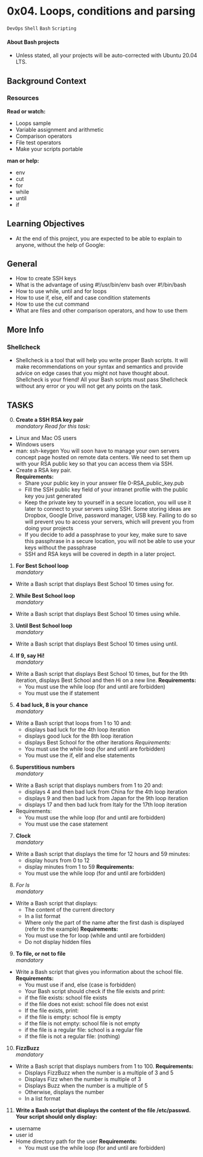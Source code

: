 # 0x04. Loops, conditions and parsing
`DevOps` `Shell` `Bash` `Scripting`

#### About Bash projects
- Unless stated, all your projects will be auto-corrected with Ubuntu 20.04 LTS.

## Background Context
### Resources
**Read or watch:**
- Loops sample
- Variable assignment and arithmetic
- Comparison operators
- File test operators
- Make your scripts portable

**man or help:**
- env
- cut
- for
- while
- until
- if

## Learning Objectives
- At the end of this project, you are expected to be able to explain to anyone, without the help of Google:

## General
- How to create SSH keys
- What is the advantage of using #!/usr/bin/env bash over #!/bin/bash
- How to use while, until and for loops
- How to use if, else, elif and case condition statements
- How to use the cut command
- What are files and other comparison operators, and how to use them

## More Info
### Shellcheck
- Shellcheck is a tool that will help you write proper Bash scripts. It will make recommendations on your syntax and semantics and provide advice on edge cases that you might not have thought about. Shellcheck is your friend! All your Bash scripts must pass Shellcheck without any error or you will not get any points on the task.

## TASKS
0. **Create a SSH RSA key pair** <br>
*mandatory*
*Read for this task:*
- Linux and Mac OS users
- Windows users
- man: ssh-keygen
You will soon have to manage your own servers concept page hosted on remote data centers. We need to set them up with your RSA public key so that you can access them via SSH.
- Create a RSA key pair.<br>
**Requirements:**
  - Share your public key in your answer file 0-RSA_public_key.pub
  - Fill the SSH public key field of your intranet profile with the public key you just generated
  - Keep the private key to yourself in a secure location, you will use it later to connect to your servers using SSH. Some storing ideas are Dropbox, Google Drive, password manager, USB key. Failing to do so will prevent you to access your servers, which will prevent you from doing your projects
  - If you decide to add a passphrase to your key, make sure to save this passphrase in a secure location, you will not be able to use your keys without the passphrase
  - SSH and RSA keys will be covered in depth in a later project.

1. **For Best School loop** <br>
*mandatory*
- Write a Bash script that displays Best School 10 times using for.

2. **While Best School loop** <br>
*mandatory*
- Write a Bash script that displays Best School 10 times using while.

3. **Until Best School loop** <br>
*mandatory*
- Write a Bash script that displays Best School 10 times using until.

4. **If 9, say Hi!** <br>
*mandatory*
- Write a Bash script that displays Best School 10 times, but for the 9th iteration, displays Best School and then Hi on a new line.
**Requirements:**
  - You must use the while loop (for and until are forbidden)
  - You must use the if statement

5. **4 bad luck, 8 is your chance** <br>
*mandatory*
- Write a Bash script that loops from 1 to 10 and:
  - displays bad luck for the 4th loop iteration
  - displays good luck for the 8th loop iteration
  - displays Best School for the other iterations
*Requirements:*<br>
  - You must use the while loop (for and until are forbidden)
  - You must use the if, elif and else statements

6. **Superstitious numbers** <br>
*mandatory*
- Write a Bash script that displays numbers from 1 to 20 and:
  - displays 4 and then bad luck from China for the 4th loop iteration
  - displays 9 and then bad luck from Japan for the 9th loop iteration
  - displays 17 and then bad luck from Italy for the 17th loop iteration
- Requirements:
  - You must use the while loop (for and until are forbidden)
  - You must use the case statement

7. **Clock** <br>
*mandatory*
- Write a Bash script that displays the time for 12 hours and 59 minutes:
  - display hours from 0 to 12
  - display minutes from 1 to 59
**Requirements:**<br>
  - You must use the while loop (for and until are forbidden)

8. *For ls* <br>
*mandatory*
- Write a Bash script that displays:
  - The content of the current directory
  - In a list format
  - Where only the part of the name after the first dash is displayed (refer to the example)
**Requirements:** <br>
  - You must use the for loop (while and until are forbidden)
  - Do not display hidden files

9. **To file, or not to file** <br>
*mandatory*
- Write a Bash script that gives you information about the school file.
**Requirements:**
  - You must use if and, else (case is forbidden)
  - Your Bash script should check if the file exists and print:
  - if the file exists: school file exists
  - if the file does not exist: school file does not exist
  - If the file exists, print:
  - if the file is empty: school file is empty
  - if the file is not empty: school file is not empty
  - if the file is a regular file: school is a regular file
  - if the file is not a regular file: (nothing)

10. **FizzBuzz** <br>
*mandatory*
- Write a Bash script that displays numbers from 1 to 100.
**Requirements:**<br>
  - Displays FizzBuzz when the number is a multiple of 3 and 5
  - Displays Fizz when the number is multiple of 3
  - Displays Buzz when the number is a multiple of 5
  - Otherwise, displays the number
  - In a list format

11. **Write a Bash script that displays the content of the file /etc/passwd.** <br>
**Your script should only display:** <br>
- username
- user id
- Home directory path for the user
**Requirements:**
  - You must use the while loop (for and until are forbidden)
